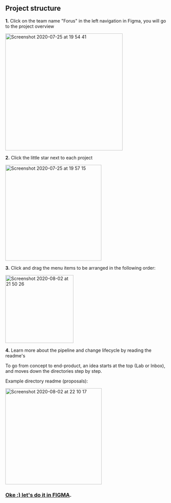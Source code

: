 ## Project structure

**1.** Click on the team name "Forus" in the left navigation in Figma, you will go to the project overview

<img width="365" alt="Screenshot 2020-07-25 at 19 54 41" src="https://user-images.githubusercontent.com/30194799/88463141-dae18480-ceb0-11ea-94fd-22b3f52e42a7.png">


**2.** Click the little star next to each project

<img width="299" alt="Screenshot 2020-07-25 at 19 57 15" src="https://user-images.githubusercontent.com/30194799/88463490-678d4200-ceb3-11ea-99a3-d399f5a63043.png">


**3.** Click and drag the menu items to be arranged in the following order:

<img width="212" alt="Screenshot 2020-08-02 at 21 50 26" src="https://user-images.githubusercontent.com/30194799/89131057-62ab3c80-d50a-11ea-8c29-255a2d19a262.png">

**4.** Learn more about the pipeline and change lifecycle by reading the readme's

To go from concept to end-product, an idea starts at the top (Lab or Inbox), and moves down the directories step by step.

Example directory readme (proposals):

<img width="300" alt="Screenshot 2020-08-02 at 22 10 17" src="https://user-images.githubusercontent.com/30194799/89131429-0dbcf580-d50d-11ea-9d96-3e48d9672a19.png">

### [Oke :) let's do it in FIGMA](https://www.figma.com/files/team/751328713147240365/Forus).


